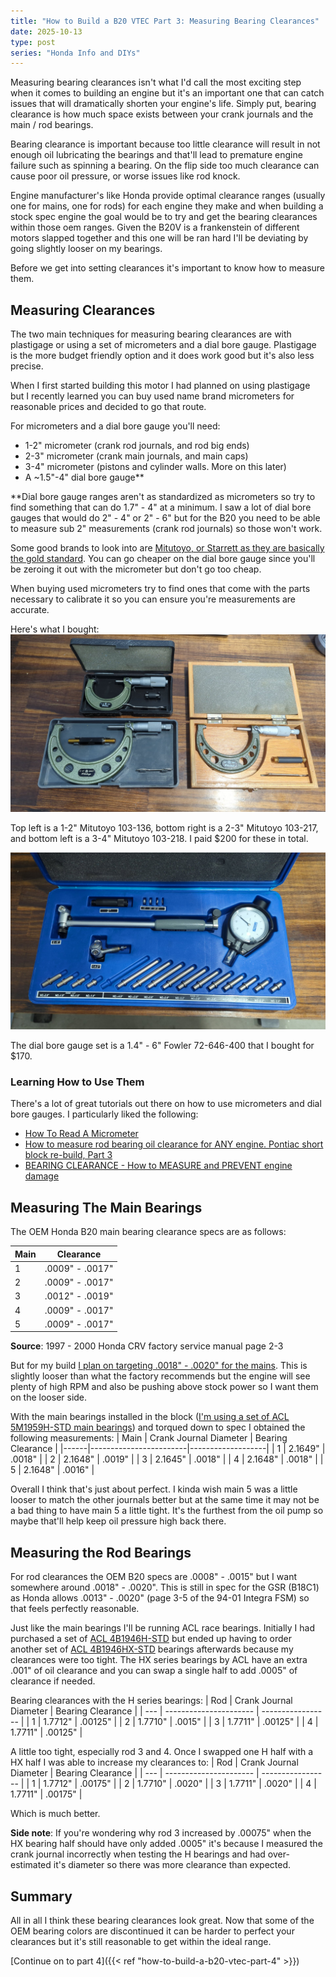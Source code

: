 ```yaml
---
title: "How to Build a B20 VTEC Part 3: Measuring Bearing Clearances"
date: 2025-10-13
type: post
series: "Honda Info and DIYs"
---
```


Measuring bearing clearances isn't what I'd call the most exciting step when it comes to building an engine but it's an important one that can catch issues that will dramatically shorten your engine's life. Simply put, bearing clearance is how much space exists between your crank journals and the main / rod bearings.

Bearing clearance is important because too little clearance will result in not enough oil lubricating the bearings and that'll lead to premature engine failure such as spinning a bearing. On the flip side too much clearance can cause poor oil pressure, or worse issues like rod knock.

Engine manufacturer's like Honda provide optimal clearance ranges (usually one for mains, one for rods) for each engine they make and when building a stock spec engine the goal would be to try and get the bearing clearances within those oem ranges. Given the B20V is a frankenstein of different motors slapped together and this one will be ran hard I'll be deviating by going slightly looser on my bearings.

Before we get into setting clearances it's important to know how to measure them.

## Measuring Clearances

The two main techniques for measuring bearing clearances are with plastigage or using a set of micrometers and a dial bore gauge. Plastigage is the more budget friendly option and it does work good but it's also less precise.

When I first started building this motor I had planned on using plastigage but I recently learned you can buy used name brand micrometers for reasonable prices and decided to go that route.

For micrometers and a dial bore gauge you'll need:

- 1-2" micrometer (crank rod journals, and rod big ends)
- 2-3" micrometer (crank main journals, and main caps)
- 3-4" micrometer (pistons and cylinder walls. More on this later)
- A ~1.5"-4" dial bore gauge\*\*

\*\*Dial bore gauge ranges aren't as standardized as micrometers so try to find something that can do 1.7" - 4" at a minimum. I saw a lot of dial bore gauges that would do 2" - 4" or 2" - 6" but for the B20 you need to be able to measure sub 2" measurements (crank rod journals) so those won't work.

Some good brands to look into are [Mitutoyo, or Starrett as they are basically the gold standard](https://www.garagejournal.com/forum/threads/quality-micrometer-brands.516436/). You can go cheaper on the dial bore gauge since you'll be zeroing it out with the micrometer but don't go too cheap.

When buying used micrometers try to find ones that come with the parts necessary to calibrate it so you can ensure you're measurements are accurate.

Here's what I bought:
![](./images/micrometers.jpg)

Top left is a 1-2" Mitutoyo 103-136, bottom right is a 2-3" Mitutoyo 103-217, and bottom left is a 3-4" Mitutoyo 103-218. I paid $200 for these in total.

![](./images/dial-bore.jpg)

The dial bore gauge set is a 1.4" - 6" Fowler 72-646-400 that I bought for $170.

### Learning How to Use Them

There's a lot of great tutorials out there on how to use micrometers and dial bore gauges. I particularly liked the following:

- [How To Read A Micrometer](https://solutions.travers.com/metalworking-machining/measuring-inspection/how-to-read-a-micrometer)
- [How to measure rod bearing oil clearance for ANY engine. Pontiac short block re-build, Part 3](https://www.youtube.com/watch?v=q0-2ULbc7qw&t=1s)
- [BEARING CLEARANCE - How to MEASURE and PREVENT engine damage](https://www.youtube.com/watch?v=WEuedVJJgIA)

## Measuring The Main Bearings

The OEM Honda B20 main bearing clearance specs are as follows:

| Main | Clearance       |
| ---- | --------------- |
| 1    | .0009" - .0017" |
| 2    | .0009" - .0017" |
| 3    | .0012" - .0019" |
| 4    | .0009" - .0017" |
| 5    | .0009" - .0017" |

**Source**: 1997 - 2000 Honda CRV factory service manual page 2-3

But for my build [I plan on targeting .0018" - .0020" for the mains](https://honda-tech.com/forums/forced-induction-16/bearing-clearance-choice-measurement-discussion-3129922/#post48543553). This is slightly looser than what the factory recommends but the engine will see plenty of high RPM and also be pushing above stock power so I want them on the looser side.

With the main bearings installed in the block ([I'm using a set of ACL 5M1959H-STD main bearings](https://www.aclperformance.com.au/details/5M1959H)) and torqued down to spec I obtained the following measurements:
| Main | Crank Journal Diameter | Bearing Clearance |
|------|------------------------|-------------------|
| 1 | 2.1649" | .0018" |
| 2 | 2.1648" | .0019" |
| 3 | 2.1645" | .0018" |
| 4 | 2.1648" | .0018" |
| 5 | 2.1648" | .0016" |

Overall I think that's just about perfect. I kinda wish main 5 was a little looser to match the other journals better but at the same time it may not be a bad thing to have main 5 a little tight. It's the furthest from the oil pump so maybe that'll help keep oil pressure high back there.

## Measuring the Rod Bearings

For rod clearances the OEM B20 specs are .0008" - .0015" but I want somewhere around .0018" - .0020". This is still in spec for the GSR (B18C1) as Honda allows .0013" - .0020" (page 3-5 of the 94-01 Integra FSM) so that feels perfectly reasonable.

Just like the main bearings I'll be running ACL race bearings. Initially I had purchased a set of [ACL 4B1946H-STD](https://www.aclperformance.com.au/details/4B1946H) but ended up having to order another set of [ACL 4B1946HX-STD](https://www.aclperformance.com.au/details/4B1946HX) bearings afterwards because my clearances were too tight. The HX series bearings by ACL have an extra .001" of oil clearance and you can swap a single half to add .0005" of clearance if needed.

Bearing clearances with the H series bearings:
| Rod | Crank Journal Diameter | Bearing Clearance |
| --- | ---------------------- | ----------------- |
| 1 | 1.7712" | .00125" |
| 2 | 1.7710" | .0015" |
| 3 | 1.7711" | .00125" |
| 4 | 1.7711" | .00125" |

A little too tight, especially rod 3 and 4. Once I swapped one H half with a HX half I was able to increase my clearances to:
| Rod | Crank Journal Diameter | Bearing Clearance |
| --- | ---------------------- | ----------------- |
| 1 | 1.7712" | .00175" |
| 2 | 1.7710" | .0020" |
| 3 | 1.7711" | .0020" |
| 4 | 1.7711" | .00175" |

Which is much better.

**Side note**: If you're wondering why rod 3 increased by .00075" when the HX bearing half should have only added .0005" it's because I measured the crank journal incorrectly when testing the H bearings and had over-estimated it's diameter so there was more clearance than expected.

## Summary

All in all I think these bearing clearances look great. Now that some of the OEM bearing colors are discontinued it can be harder to perfect your clearances but it's still reasonable to get within the ideal range.

[Continue on to part 4]({{< ref "how-to-build-a-b20-vtec-part-4" >}})
